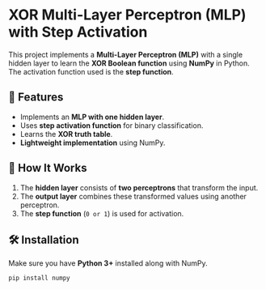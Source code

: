 # XOR Multi-Layer Perceptron (MLP) with Step Activation

This project implements a **Multi-Layer Perceptron (MLP)** with a single hidden layer to learn the **XOR Boolean function** using **NumPy** in Python. The activation function used is the **step function**.

## 📌 Features
- Implements an **MLP with one hidden layer**.
- Uses **step activation function** for binary classification.
- Learns the **XOR truth table**.
- **Lightweight implementation** using NumPy.

## 🚀 How It Works
1. The **hidden layer** consists of **two perceptrons** that transform the input.
2. The **output layer** combines these transformed values using another perceptron.
3. The **step function** (`0 or 1`) is used for activation.

## 🛠️ Installation
Make sure you have **Python 3+** installed along with NumPy.

```sh
pip install numpy
